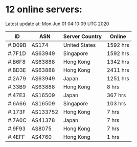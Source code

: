 # 12 online servers:

Latest update at: Mon Jun 01 04:10:09 UTC 2020

| ID | ASN | Server Country | Online |
| -- | --- | -------------- | ------ |
| #.D09B | AS174 | United States | 1592 hrs |
| #.7F1D | AS63949 | Singapore | 1592 hrs |
| #.B6F8 | AS63888 | Hong Kong | 1342 hrs |
| #.BD3E | AS63888 | Hong Kong | 2411 hrs |
| #.2A79 | AS63949 | Japan | 1251 hrs |
| #.33B9 | AS63888 | Hong Kong | 8 hrs |
| #.47E3 | AS16509 | Japan | 367 hrs |
| #.6A66 | AS16509 | Singapore | 103 hrs |
| #.173F | AS133752 | Hong Kong | 7 hrs |
| #.7A0C | AS41378 | Japan | 7 hrs |
| #.9F93 | AS8075 | Hong Kong | 7 hrs |
| #.4EFF | AS4760 | Hong Kong | 1 hrs |

